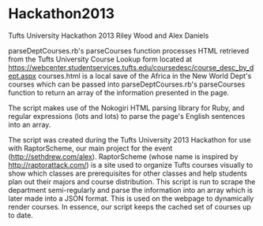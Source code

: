 Hackathon2013
=============

Tufts University Hackathon 2013
Riley Wood and Alex Daniels

parseDeptCourses.rb's parseCourses function processes HTML retrieved from the Tufts University Course Lookup form located at https://webcenter.studentservices.tufts.edu/coursedesc/course_desc_by_dept.aspx
courses.html is a local save of the Africa in the New World Dept's courses which can be passed into parseDeptCourses.rb's
parseCourses function to return an array of the information presented in the page.

The script makes use of the Nokogiri HTML parsing library for Ruby, and
regular expressions (lots and lots) to parse the page's English sentences into an array.

The script was created during the Tufts University 2013 Hackathon for use with RaptorScheme, our main project for the event (http://sethdrew.com/alex).
RaptorScheme (whose name is inspired by http://raptorattack.com/) is a site used to organize Tufts courses visually to show which classes are prerequisites for other classes and
help students plan out their majors and course distribution. This script is run to scrape the department semi-regularly
and parse the information into an array which is later made into a JSON format. This is used on the webpage to
dynamically render courses. In essence, our script keeps the cached set of courses up to date.

